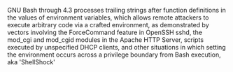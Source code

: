 GNU Bash through 4.3 processes trailing strings after function
definitions in the values of environment variables, which allows remote
attackers to execute arbitrary code via a crafted environment, as
demonstrated by vectors involving the ForceCommand feature in OpenSSH
sshd, the mod_cgi and mod_cgid modules in the Apache HTTP Server, scripts
executed by unspecified DHCP clients, and other situations in which
setting the environment occurs across a privilege boundary from Bash
execution, aka 'ShellShock'